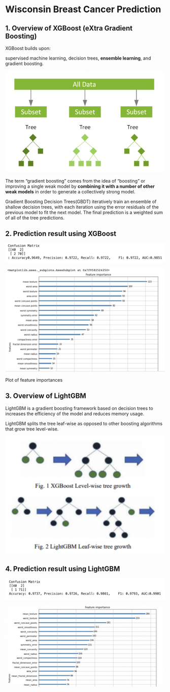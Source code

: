 # Wisconsin Breast Cancer Prediction

## 1. Overview of XGBoost (eXtra Gradient Boosting)

XGBoost builds upon: 

supervised machine learning, decision trees, **ensemble learning**, and gradient boosting.

![Screen Shot 2022-04-28 at 11.29.57 AM.png](Wisconsin%20Breast%20Cancer%20Prediction%2092300e05019a4bcd8f1417d09bc5f0f1/Screen_Shot_2022-04-28_at_11.29.57_AM.png)

The term “gradient boosting” comes from the idea of “boosting” or improving a single weak model by **combining it with a number of other weak models** in order to generate a collectively strong model.

Gradient Boosting Decision Trees(GBDT) iteratively train an ensemble of shallow decision trees, with each iteration using the error residuals of the previous model to fit the next model. The final prediction is a weighted sum of all of the tree predictions.

## 2. Prediction result using XGBoost

![Screen Shot 2022-04-28 at 5.17.52 PM.png](Wisconsin%20Breast%20Cancer%20Prediction%2092300e05019a4bcd8f1417d09bc5f0f1/Screen_Shot_2022-04-28_at_5.17.52_PM.png)

![Plot of feature importances](Wisconsin%20Breast%20Cancer%20Prediction%2092300e05019a4bcd8f1417d09bc5f0f1/Screen_Shot_2022-04-28_at_5.18.24_PM.png)

Plot of feature importances

## 3. Overview of LightGBM

LightGBM is a gradient boosting framework based on decision trees to increases the efficiency of the model and reduces memory usage.

LightGBM splits the tree leaf-wise as opposed to other boosting algorithms that grow tree level-wise.

![Screen Shot 2022-04-30 at 1.35.21 PM.png](Wisconsin%20Breast%20Cancer%20Prediction%2092300e05019a4bcd8f1417d09bc5f0f1/Screen_Shot_2022-04-30_at_1.35.21_PM.png)

## 4. Prediction result using LightGBM

![Screen Shot 2022-04-30 at 1.36.16 PM.png](Wisconsin%20Breast%20Cancer%20Prediction%2092300e05019a4bcd8f1417d09bc5f0f1/Screen_Shot_2022-04-30_at_1.36.16_PM.png)

![Screen Shot 2022-04-30 at 1.36.34 PM.png](Wisconsin%20Breast%20Cancer%20Prediction%2092300e05019a4bcd8f1417d09bc5f0f1/Screen_Shot_2022-04-30_at_1.36.34_PM.png)